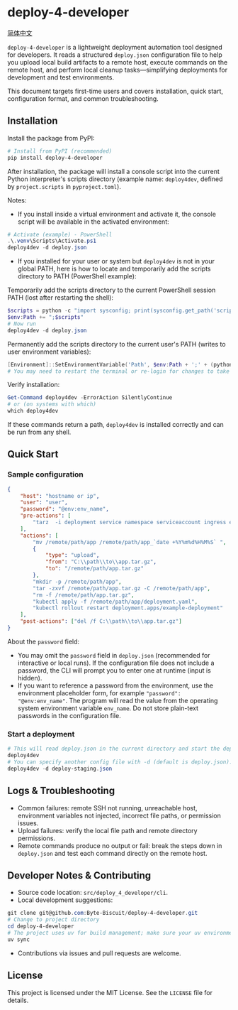 # deploy-4-developer

[简体中文](README.zh-CN.md)

`deploy-4-developer` is a lightweight deployment automation tool designed for developers. It reads a structured `deploy.json` configuration file to help you upload local build artifacts to a remote host, execute commands on the remote host, and perform local cleanup tasks—simplifying deployments for development and test environments.

This document targets first-time users and covers installation, quick start, configuration format, and common troubleshooting.

## Installation

Install the package from PyPI:

```powershell
# Install from PyPI (recommended)
pip install deploy-4-developer
```

After installation, the package will install a console script into the current Python interpreter's scripts directory (example name: `deploy4dev`, defined by `project.scripts` in `pyproject.toml`).

Notes:

-   If you install inside a virtual environment and activate it, the console script will be available in the activated environment:

```powershell
# Activate (example) - PowerShell
.\.venv\Scripts\Activate.ps1
deploy4dev -d deploy.json
```

-   If you installed for your user or system but `deploy4dev` is not in your global PATH, here is how to locate and temporarily add the scripts directory to PATH (PowerShell example):

Temporarily add the scripts directory to the current PowerShell session PATH (lost after restarting the shell):

```powershell
$scripts = python -c "import sysconfig; print(sysconfig.get_path('scripts'))"
$env:Path += ";$scripts"
# Now run
deploy4dev -d deploy.json
```

Permanently add the scripts directory to the current user's PATH (writes to user environment variables):

```powershell
[Environment]::SetEnvironmentVariable('Path', $env:Path + ';' + (python -c "import sysconfig; print(sysconfig.get_path('scripts'))"), 'User')
# You may need to restart the terminal or re-login for changes to take effect
```

Verify installation:

```powershell
Get-Command deploy4dev -ErrorAction SilentlyContinue
# or (on systems with which)
which deploy4dev
```

If these commands return a path, `deploy4dev` is installed correctly and can be run from any shell.

## Quick Start

### Sample configuration

```json
{
    "host": "hostname or ip",
    "user": "user",
    "password": "@env:env_name",
    "pre-actions": [
        "tarz  -i deployment service namespace serviceaccount ingress example-component"
    ],
    "actions": [
        "mv /remote/path/app /remote/path/app_`date +%Y%m%d%H%M%S` ",
        {
            "type": "upload",
            "from": "C:\\path\\to\\app.tar.gz",
            "to": "/remote/path/app.tar.gz"
        },
        "mkdir -p /remote/path/app",
        "tar -zxvf /remote/path/app.tar.gz -C /remote/path/app",
        "rm -f /remote/path/app.tar.gz",
        "kubectl apply -f /remote/path/app/deployment.yaml",
        "kubectl rollout restart deployment.apps/example-deployment"
    ],
    "post-actions": ["del /f C:\\path\\to\\app.tar.gz"]
}
```

About the `password` field:

-   You may omit the `password` field in `deploy.json` (recommended for interactive or local runs). If the configuration file does not include a password, the CLI will prompt you to enter one at runtime (input is hidden).
-   If you want to reference a password from the environment, use the environment placeholder form, for example `"password": "@env:env_name"`. The program will read the value from the operating system environment variable `env_name`. Do not store plain-text passwords in the configuration file.

### Start a deployment

```powershell
# This will read deploy.json in the current directory and start the deployment
deploy4dev
# You can specify another config file with -d (default is deploy.json). Example:
deploy4dev -d deploy-staging.json
```

## Logs & Troubleshooting

-   Common failures: remote SSH not running, unreachable host, environment variables not injected, incorrect file paths, or permission issues.
-   Upload failures: verify the local file path and remote directory permissions.
-   Remote commands produce no output or fail: break the steps down in `deploy.json` and test each command directly on the remote host.

## Developer Notes & Contributing

-   Source code location: `src/deploy_4_developer/cli`.
-   Local development suggestions:

```powershell
git clone git@github.com:Byte-Biscuit/deploy-4-developer.git
# Change to project directory
cd deploy-4-developer
# The project uses uv for build management; make sure your uv environment is ready
uv sync
```

-   Contributions via issues and pull requests are welcome.

## License

This project is licensed under the MIT License. See the `LICENSE` file for details.
